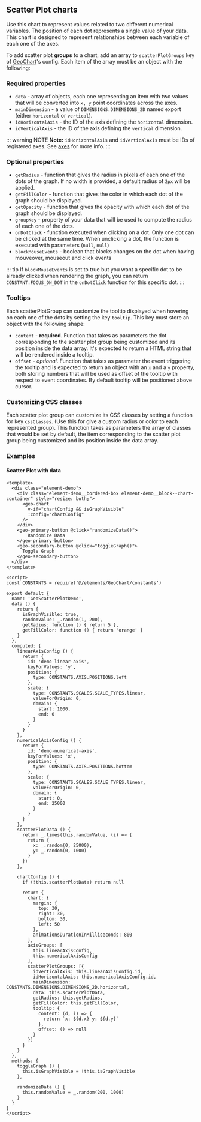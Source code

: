 ## Scatter Plot charts

Use this chart to represent values related to two different numerical variables. The position of each dot represents a single value of your data. This chart is designed to represent relationships between each variable of each one of the axes.

To add scatter plot **groups** to a chart, add an array to `scatterPlotGroups` key of [GeoChart](#geochart)'s config. Each item of the array must be an object with the following:

### Required properties

- `data` - array of objects, each one representing an item with two values that will be converted into `x, y` point coordinates across the axes.
- `mainDimension` - a value of `DIMENSIONS.DIMENSIONS_2D` named export (either `horizontal` or `vertical`).
- `idHorizontalAxis` - the ID of the axis defining the `horizontal` dimension.
- `idVerticalAxis` - the ID of the axis defining the `vertical` dimension.

::: warning NOTE
**Note:** `idHorizontalAxis` and `idVerticalAxis` must be IDs of registered axes.
See [axes](#chart-axes) for more info.
:::

### Optional properties

- `getRadius` - function that gives the radius in pixels of each one of the dots of the graph. If no width is provided, a default radius of `2px` will be applied.
- `getFillColor` - function that gives the color in which each dot of the graph should be displayed.
- `getOpacity` - function that gives the opacity with which each dot of the graph should be displayed.
- `groupKey` - property of your data that will be used to compute the radius of each one of the dots.
- `onDotClick` - function executed when clicking on a dot. Only one dot can be clicked at the same time. When unclicking a dot, the function is executed with parameters (`null`, `null`)
- `blockMouseEvents` - boolean that blocks changes on the dot when having mouveover, mouseout and click events

::: tip
If `blockMouseEvents` is set to true but you want a specific dot to be already clicked when rendering the graph, you can return `CONSTANT.FOCUS_ON_DOT` in the `onDotClick` function for this specific dot.
:::

### Tooltips

Each scatterPlotGroup can customize the tooltip displayed when hovering on each one of the dots by setting the key `tooltip`. This key must store an object with the following shape:

- `content` - **required**. Function that takes as parameters the dot
corresponding to the scatter plot group being customized and its position inside the data array.
It's expected to return a HTML string that will be rendered inside a tooltip.
- `offset` - *optional*. Function that takes as parameter the event triggering
the tooltip and is expected to return an object with an `x` and a `y` property,
both storing numbers that will be used as offset of the tooltip with respect to
event coordinates. By default tooltip will be positioned above cursor.

### Customizing CSS classes

Each scatter plot group can customize its CSS classes by setting a function for key `cssClasses`. (Use this for give a custom radius or color to each represented group).
This function takes as parameters the array of classes that would be set by
default, the item corresponding to the scatter plot group being customized and its position inside the data array.

### Examples

#### Scatter Plot with data

```vue live
<template>
  <div class="element-demo">
    <div class="element-demo__bordered-box element-demo__block--chart-container" style="resize: both;">
      <geo-chart
        v-if="chartConfig && isGraphVisible"
        :config="chartConfig"
      />
    </div>
    <geo-primary-button @click="randomizeData()">
        Randomize Data
    </geo-primary-button>
    <geo-secondary-button @click="toggleGraph()">
      Toggle Graph
    </geo-secondary-button>
  </div>
</template>

<script>
const CONSTANTS = require('@/elements/GeoChart/constants')

export default {
  name: 'GeoScatterPlotDemo',
  data () {
    return {
      isGraphVisible: true,
      randomValue: _.random(1, 200),
      getRadius: function () { return 5 },
      getFillColor: function () { return 'orange' }
    }
  },
  computed: {
    linearAxisConfig () {
      return {
        id: 'demo-linear-axis',
        keyForValues: 'y',
        position: {
          type: CONSTANTS.AXIS.POSITIONS.left
        },
        scale: {
          type: CONSTANTS.SCALES.SCALE_TYPES.linear,
          valueForOrigin: 0,
          domain: {
            start: 1000,
            end: 0
          }
        }
      }
    },
    numericalAxisConfig () {
      return {
        id: 'demo-numerical-axis',
        keyForValues: 'x',
        position: {
          type: CONSTANTS.AXIS.POSITIONS.bottom
        },
        scale: {
          type: CONSTANTS.SCALES.SCALE_TYPES.linear,
          valueForOrigin: 0,
          domain: {
            start: 0,
            end: 25000
          }
        }
      }
    },
    scatterPlotData () {
      return _.times(this.randomValue, (i) => {
        return {
          x: _.random(0, 25000),
          y: _.random(0, 1000)
        }
      })
    },

    chartConfig () {
      if (!this.scatterPlotData) return null

      return {
        chart: {
          margin: {
            top: 30,
            right: 30,
            bottom: 30,
            left: 50
          },
          animationsDurationInMilliseconds: 800
        },
        axisGroups: [
          this.linearAxisConfig,
          this.numericalAxisConfig
        ],
        scatterPlotGroups: [{
          idVerticalAxis: this.linearAxisConfig.id,
          idHorizontalAxis: this.numericalAxisConfig.id,
          mainDimension: CONSTANTS.DIMENSIONS.DIMENSIONS_2D.horizontal,
          data: this.scatterPlotData,
          getRadius: this.getRadius,
          getFillColor: this.getFillColor,
          tooltip: {
            content: (d, i) => {
              return `x: ${d.x} y: ${d.y}`
            },
            offset: () => null
          }
        }]
      }
    }
  },
  methods: {
    toggleGraph () {
      this.isGraphVisible = !this.isGraphVisible
    },

    randomizeData () {
      this.randomValue = _.random(200, 1000)
    }
  }
}
</script>
```
